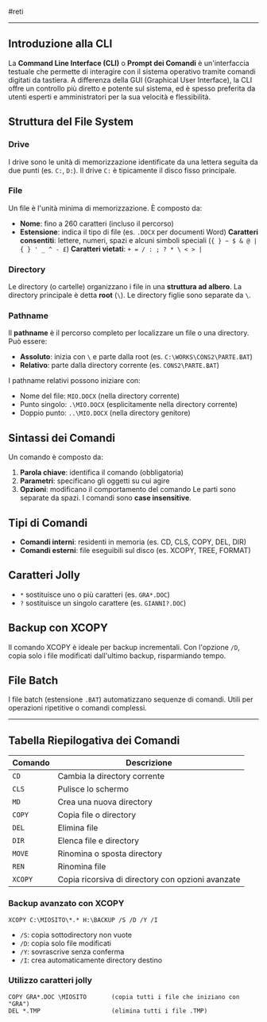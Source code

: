 #reti 
___
## **Introduzione alla CLI**
La **Command Line Interface (CLI)** o **Prompt dei Comandi** è un'interfaccia testuale che permette di interagire con il sistema operativo tramite comandi digitati da tastiera. A differenza della GUI (Graphical User Interface), la CLI offre un controllo più diretto e potente sul sistema, ed è spesso preferita da utenti esperti e amministratori per la sua velocità e flessibilità.

## **Struttura del File System**
### **Drive**
I drive sono le unità di memorizzazione identificate da una lettera seguita da due punti (es. `C:`, `D:`). Il drive `C:` è tipicamente il disco fisso principale.
### **File**
Un file è l'unità minima di memorizzazione. È composto da:
- **Nome**: fino a 260 caratteri (incluso il percorso)
- **Estensione**: indica il tipo di file (es. `.DOCX` per documenti Word)
**Caratteri consentiti**: lettere, numeri, spazi e alcuni simboli speciali (`{ } ~ $ & @ | { } ' _ ^ - £`)
**Caratteri vietati**: `+ = / : ; ? * \ < > |`
### **Directory**
Le directory (o cartelle) organizzano i file in una **struttura ad albero**. La directory principale è detta **root** (`\`). Le directory figlie sono separate da `\`.
### **Pathname**
Il **pathname** è il percorso completo per localizzare un file o una directory. Può essere:
- **Assoluto**: inizia con `\` e parte dalla root (es. `C:\WORKS\CONS2\PARTE.BAT`)
- **Relativo**: parte dalla directory corrente (es. `CONS2\PARTE.BAT`)

I pathname relativi possono iniziare con:
- Nome del file: `MIO.DOCX` (nella directory corrente)
- Punto singolo: `.\MIO.DOCX` (esplicitamente nella directory corrente)
- Doppio punto: `..\MIO.DOCX` (nella directory genitore)

## **Sintassi dei Comandi**
Un comando è composto da:
1. **Parola chiave**: identifica il comando (obbligatoria)
2. **Parametri**: specificano gli oggetti su cui agire
3. **Opzioni**: modificano il comportamento del comando
Le parti sono separate da spazi. I comandi sono **case insensitive**.
## **Tipi di Comandi**
- **Comandi interni**: residenti in memoria (es. CD, CLS, COPY, DEL, DIR)
- **Comandi esterni**: file eseguibili sul disco (es. XCOPY, TREE, FORMAT)
## **Caratteri Jolly**
- `*` sostituisce uno o più caratteri (es. `GRA*.DOC`)
- `?` sostituisce un singolo carattere (es. `GIANNI?.DOC`)
## **Backup con XCOPY**
Il comando XCOPY è ideale per backup incrementali. Con l'opzione `/D`, copia solo i file modificati dall'ultimo backup, risparmiando tempo.
## **File Batch**
I file batch (estensione `.BAT`) automatizzano sequenze di comandi. Utili per operazioni ripetitive o comandi complessi.

---

## **Tabella Riepilogativa dei Comandi**

| Comando | Descrizione |
|---------|-------------|
| `CD` | Cambia la directory corrente |
| `CLS` | Pulisce lo schermo |
| `MD` | Crea una nuova directory |
| `COPY` | Copia file o directory |
| `DEL` | Elimina file |
| `DIR` | Elenca file e directory |
| `MOVE` | Rinomina o sposta directory |
| `REN` | Rinomina file |
| `XCOPY` | Copia ricorsiva di directory con opzioni avanzate |
### **Backup avanzato con XCOPY**
`XCOPY C:\MIOSITO\*.* H:\BACKUP /S /D /Y /I`
- `/S`: copia sottodirectory non vuote
- `/D`: copia solo file modificati
- `/Y`: sovrascrive senza conferma
- `/I`: crea automaticamente directory destino
### **Utilizzo caratteri jolly**
```
COPY GRA*.DOC \MIOSITO       (copia tutti i file che iniziano con "GRA")
DEL *.TMP                    (elimina tutti i file .TMP)
```
